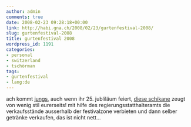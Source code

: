 ```yaml
---
author: admin
comments: true
date: 2008-02-23 09:28:18+00:00
link: http://habi.gna.ch/2008/02/23/gurtenfestival-2008/
slug: gurtenfestival-2008
title: gurtenfestival 2008
wordpress_id: 1191
categories:
- personal
- switzerland
- tschörman
tags:
- gurtenfestival
- lang:de
---
```


ach kommt [jungs](http://www.gurtenfestival.ch/), auch wenn ihr 25. jubliläum feiert, [diese schikane](http://www.espace.ch/artikel_487113.html) zeugt von wenig stil eurerseits! mit hilfe des regierungsstatthalteramts die verkaufsstände ausserhalb der festivalzone verbieten und dann selber getränke verkaufen, das ist nicht nett...




